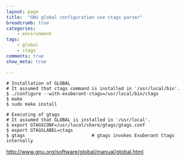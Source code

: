 ```yaml
---
layout: page
title:  "GNU global configuration use ctags parser"
breadcrumb: true
categories:
    - environment
tags:
    - global
    - ctags
comments: true
show_meta: true

---
```




~~~
# Installation of GLOBAL
# It assumed that ctags command is installed in '/usr/local/bin'.
$ ./configure --with-exuberant-ctags=/usr/local/bin/ctags
$ make
$ sudo make install

# Executing of gtags
# It assumed that GLOBAL is installed in '/usr/local'.
$ export GTAGSCONF=/usr/local/share/gtags/gtags.conf
$ export GTAGSLABEL=ctags
$ gtags                         # gtags invokes Exuberant Ctags internally
~~~

<a>http://www.gnu.org/software/global/manual/global.html </a>
